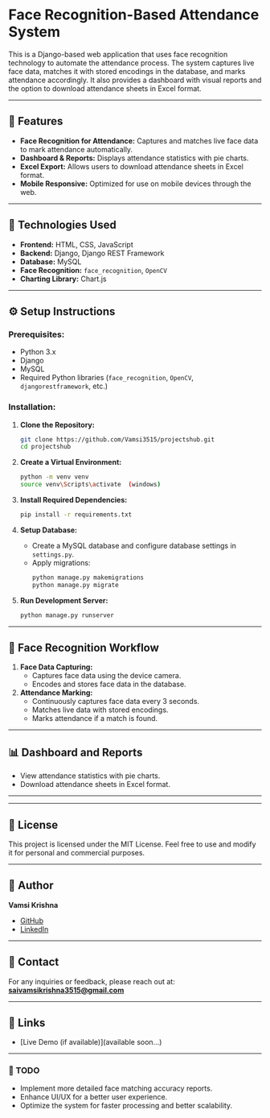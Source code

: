 
# Face Recognition-Based Attendance System

This is a Django-based web application that uses face recognition technology to automate the attendance process. The system captures live face data, matches it with stored encodings in the database, and marks attendance accordingly. It also provides a dashboard with visual reports and the option to download attendance sheets in Excel format.

---

## 📌 Features
- **Face Recognition for Attendance:** Captures and matches live face data to mark attendance automatically.
- **Dashboard & Reports:** Displays attendance statistics with pie charts.
- **Excel Export:** Allows users to download attendance sheets in Excel format.
- **Mobile Responsive:** Optimized for use on mobile devices through the web.

---

## 🚀 Technologies Used
- **Frontend:** HTML, CSS, JavaScript
- **Backend:** Django, Django REST Framework
- **Database:** MySQL
- **Face Recognition:** `face_recognition`, `OpenCV`
- **Charting Library:** Chart.js

---

## ⚙️ Setup Instructions
### Prerequisites:
- Python 3.x
- Django
- MySQL
- Required Python libraries (`face_recognition`, `OpenCV`, `djangorestframework`, etc.)

### Installation:
1. **Clone the Repository:**
    ```bash
    git clone https://github.com/Vamsi3515/projectshub.git
    cd projectshub
    ```
2. **Create a Virtual Environment:**
    ```bash
    python -m venv venv
    source venv\Scripts\activate  (windows)
    ```
3. **Install Required Dependencies:**
    ```bash
    pip install -r requirements.txt
    ```
4. **Setup Database:**
    - Create a MySQL database and configure database settings in `settings.py`.
    - Apply migrations:
      ```bash
      python manage.py makemigrations
      python manage.py migrate
      ```

5. **Run Development Server:**
    ```bash
    python manage.py runserver
    ```

---

## 📸 Face Recognition Workflow
1. **Face Data Capturing:**
   - Captures face data using the device camera.
   - Encodes and stores face data in the database.
2. **Attendance Marking:**
   - Continuously captures face data every 3 seconds.
   - Matches live data with stored encodings.
   - Marks attendance if a match is found.

---

## 📊 Dashboard and Reports
- View attendance statistics with pie charts.
- Download attendance sheets in Excel format.

---

---

## 📜 License
This project is licensed under the MIT License. Feel free to use and modify it for personal and commercial purposes.

---

## 👤 Author
**Vamsi Krishna**  
- [GitHub](https://github.com/Vamsi3515)
- [LinkedIn](https://www.linkedin.com/in/vamsi3515/)

---

## 📧 Contact
For any inquiries or feedback, please reach out at: **<saivamsikrishna3515@gmail.com>**

---

## 🔗 Links
- [Live Demo (if available)](available soon...)
---

### 🚧 TODO
- Implement more detailed face matching accuracy reports.
- Enhance UI/UX for a better user experience.
- Optimize the system for faster processing and better scalability.
